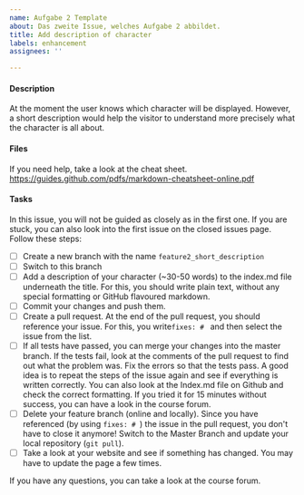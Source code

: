 ```yaml
---
name: Aufgabe 2 Template
about: Das zweite Issue, welches Aufgabe 2 abbildet.
title: Add description of character
labels: enhancement
assignees: ''

---
```


#### Description
At the moment the user knows which character will be displayed. However, a short description would help the visitor to understand more precisely what the character is all about.

#### Files
If you need help, take a look at the cheat sheet.
https://guides.github.com/pdfs/markdown-cheatsheet-online.pdf

#### Tasks
In this issue, you will not be guided as closely as in the first one. If you are stuck, you can also look into the first issue on the closed issues page. Follow these steps:
- [ ] Create a new branch with the name ``feature2_short_description``
- [ ] Switch to this branch
- [ ] Add a description of your character (~30-50 words) to the index.md file underneath the title. For this, you should write plain text, without any special formatting or GitHub flavoured markdown.
- [ ] Commit your changes and push them.
- [ ] Create a pull request. At the end of the pull request, you should reference your issue. For this, you write``fixes: # ``  and then select the issue from the list.
- [ ] If all tests have passed, you can merge your changes into the master branch. If the tests fail, look at the comments of the pull request to find out what the problem was. Fix the errors so that the tests pass. A good idea is to repeat the steps of the issue again and see if everything is written correctly. You can also look at the Index.md file on Github and check the correct formatting. If you tried it for 15 minutes without success, you can have a look in the course forum.
- [ ] Delete your feature branch (online and locally). Since you have referenced (by using ``fixes: # ``) the issue in the pull request, you don't have to close it anymore! Switch to the Master Branch and update your local repository (`git pull`).
- [ ] Take a look at your website and see if something has changed. You may have to update the page a few times.

If you have any questions, you can take a look at the course forum.

